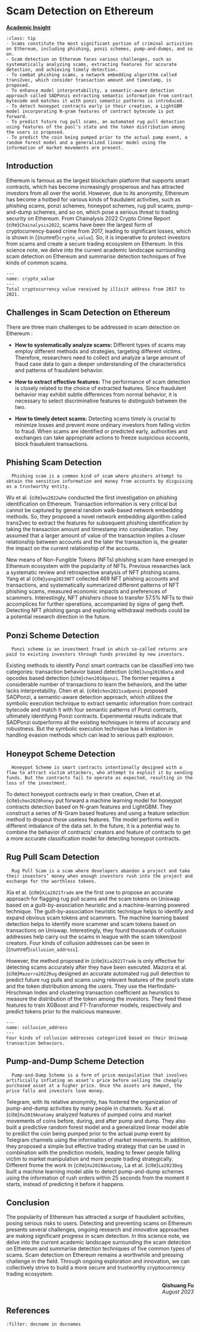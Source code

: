 # Scam Detection on Ethereum

<!-- ![Academic Insight](images/AI.svg) -->
<ins>**Academic Insight**</ins>

```{admonition} Key Insights
:class: tip
- Scams constitute the most significant portion of criminal activities on Ethereum, including phishing, ponzi schemes, pump-and-dumps, and so on.
- Scam detection on Ethereum faces various challenges, such as systematically analyzing scams, extracting features for accurate detection, and achieving timely detection.
- To combat phishing scams, a network embedding algorithm called trans2vec, which consider transaction amount and timestamp, is proposed.
- To enhance model interpretability, a semantic-aware detection approach called SADPonzi extracting semantic information from contract bytecode and matches it with ponzi semantic patterns is introduced.
- To detect honeypot contracts early in their creation, a LightGBM model incorporating N-gram features of contract bytecode is put forward.
- To predict future rug pull scams, an automated rug pull detection using features of the pool’s state and the token distribution among the users is proposed.
- To predict the coin being pumped prior to the actual pump event, a random forest model and a generalized linear model using the information of market movements are present.
```

## Introduction
Ethereum is famous as the largest blockchain platform that supports smart contracts, which has become increasingly prosperous and has attracted investors from all over the world. However, due to its anonymity, Ethereum has become a hotbed for various kinds of fraudulent activities, such as phishing scams, ponzi schemes, honeypot schemes, rug pull scams, pump-and-dump schemes, and so on, which pose a serious threat to trading security on Ethereum. From Chainalysis 2022 Crypto Crime Report {cite}`Chainalysis2022`, scams have been the largest form of cryptocurrency-based crime from 2017, leading to significant losses, which is shown in [{numref}`crypto_value`]. So, it is imperative to protect investors from scams and create a secure trading ecosystem on Ethereum. In this science note, we delve into the current academic landscape surrounding scam detection on Ethereum and summarise detection techniques of five kinds of common scams.

```{figure} images/crypto_value.png
---
name: crypto_value
---
Total cryptocurrency value received by illicit address from 2017 to 2021.
```

## Challenges in Scam Detection on Ethereum

There are three main challenges to be addressed in scam detection on Ethereum :
- **How to systematically analyze scams:** Different types of scams may employ different methods and strategies, targeting different victims. Therefore, researchers need to collect and analyze a large amount of fraud case data to gain a deeper understanding of the characteristics and patterns of fraudulent behavior.

- **How to extract effective features:** The performance of scam detection is closely related to the choice of extracted features. Since fraudulent behavior may exhibit subtle differences from normal behavior, it is necessary to select discriminative features to distinguish between the two.

- **How to timely detect scams:** Detecting scams timely is crucial to minimize losses and prevent more ordinary investors from falling victim to fraud. When scams are identified or predicted early, authorities and exchanges can take appropriate actions to freeze suspicious accounts, block fraudulent transactions.

## Phishing Scam Detection
`````{margin} **Phishing Scam**
  Phishing scam is a common kind of scam where phishers attempt to obtain the sensitive information and money from accounts by disguising as a trustworthy entity.
`````
Wu et al. {cite}`wu2022who` conducted the first investigation on phishing identification on Ethereum. Transaction information is very critical but cannot be captured by general random walk-based network embedding methods. So, they proposed a novel network embedding algorithm called trans2vec to extract the features for subsequent phishing identification by taking the transaction amount and timestamp into consideration. They assumed that a larger amount of value of the transaction implies a closer relationship between accounts and the later the transaction is, the greater the impact on the current relationship of the accounts.

New means of Non-Fungible Tokens (NFTs) phishing scam have emerged in Ethereum ecosystem with the popularity of NFTs. Previous researches lack a systematic review and retrospective analysis of NFT phishing scams. Yang et al {cite}`yang2023NFT` collected 469 NFT phishing accounts and transactions, and systematically summarized different patterns of NFT phishing scams, measured economic impacts and preferences of scammers. Interestingly, NFT phishers chose to transfer 57.5% NFTs to their accomplices for further operations, accompanied by signs of gang theft. Detecting NFT phishing gangs and exploring withdrawal methods could be a potential research direction in the future.

## Ponzi Scheme Detection
`````{margin} **Ponzi Scheme**
  Ponzi scheme is an investment fraud in which so-called returns are paid to existing investors through funds provided by new investors.
`````
Existing methods to identify Ponzi smart contracts can be classified into two categories: transaction behavior based detection {cite}`Jung2019Data` and opcodes based detection {cite}`chen2018ponzi`. The former requires a considerable number of transactions to learn the behaviors, and the latter lacks interpretability. Chen et al. {cite}`chen2021sadponzi` proposed SADPonzi, a semantic-aware detection approach, which utilizes the symbolic execution technique to extract semantic information from contract bytecode and match it with four semantic patterns of Ponzi contracts, ultimately identifying Ponzi contracts. Experimental results indicate that SADPonzi outperforms all the existing techniques in terms of accuracy and robustness. But the symbolic execution technique has a limitation in handling evasion methods which can lead to serious path explosion.

## Honeypot Scheme Detection
`````{margin} **Honeypot Scam**
  Honeypot Scheme is smart contracts intentionally designed with a flaw to attract victim attackers, who attempt to exploit it by sending funds. But the contracts fail to operate as expected, resulting in the loss of the investment.
`````
To detect honeypot contracts early in their creation, Chen et al. {cite}`chen2020honey` put forward a machine learning model for honeypot contracts detection based on N-gram features and LightGBM. They construct a series of N-Gram based features and using a feature selection method to dropout those useless features. The model performs well in different imbalance of the data set. In the future, it is a potential way to combine the behavior of contracts' creators and feature of contracts to get a more accurate classification model for detecting honeypot contracts. 

## Rug Pull Scam Detection
`````{margin} **Rug Pull Scam**
  Rug Pull Scam is a scam where developers abandon a project and take their investors’ money when enough investors rush into the project and exchange for the worthless tokens.
`````
Xia et al. {cite}`Xia2021Trade` are the first one to propose an accurate approach for flagging rug pull scams and the scam tokens on Uniswap based on a guilt-by-association heuristic and a machine-learning powered technique. The guilt-by-association heuristic technique helps to identify and expand 
obvious scam tokens and scammers. The machine learning based detection helps to identify more scammer and scam tokens based on transactions on Uniswap. Interestingly, they found thousands of collusion addresses help carry out the scams in league with the scam token/pool creators. Four kinds of collusion addresses can be seen in [{numref}`collusion_address`].

However, the method proposed in {cite}`Xia2021Trade` is only effective for detecting scams accurately after they have been executed. Mazorra et al. {cite}`Mazorra2022Rug` designed an accurate automated rug pull detection to predict future rug pulls and scams using relevant features of the pool’s state and the token distribution among the users. They use the Herfindahl–Hirschman Index and clustering transaction coefficient as heuristics to measure the distribution of the token among the investors. They feed these features to train XGBoost and FT-Transformer models, respectively and predict tokens prior to the malicious maneuver.

```{figure} images/collusion_address.png
---
name: collusion_address
---
Four kinds of collusion addresses categorized based on their Uniswap transaction behaviors.
```

## Pump-and-Dump Scheme Detection
`````{margin} **Pump-and-Dump Scheme**
  Pump-and-Dump Scheme is a form of price manipulation that involves artificially inflating an asset’s price before selling the cheaply purchased asset at a higher price. Once the assets are dumped, the price falls and investors lose money. 
`````
Telegram, with its relative anonymity, has fostered the organization of pump-and-dump activities by many people in channels. Xu et al. {cite}`Xu2019Anatomy` analyzed features of pumped coins and market movements of coins before, during, and after pump and dump. They also built a predictive random forest model and a generalized linear model able to predict the coin being pumped prior to the actual pump event by Telegram channels using the information of market movements. In addition, they proposed a simple but effective trading strategy that can be used in combination with the prediction models, leading to fewer people falling victim to market manipulation and more people trading strategically. Different frome the work in {cite}`Xu2019Anatomy`, La et al. {cite}`La2023Dog` built a machine learning model able to detect pump-and-dump schemes using the information of rush orders within 25 seconds from the moment it starts, instead of predicting it before it happens.

## Conclusion
The popularity of Ethereum has attracted a surge of fraudulent activities, posing serious risks to users. Detecting and preventing scams on Ethereum presents several challenges, ongoing research and innovative approaches are making significant progress in scam detection. In this science note, we delve into the current academic landscape surrounding the scam detection on Ethereum and summarise detection techniques of five common types of scams. Scam detection on Ethereum remains a worthwhile and pressing challenge in the field. Through ongoing exploration and innovation, we can collectively strive to build a more secure and trustworthy cryptocurrency trading ecosystem.

<div style="text-align: right;font-weight: bold;">Qishuang Fu</div>
<div style="text-align: right;font-style: italic;">August 2023</div>

## References

```{bibliography}
:filter: docname in docnames
```
